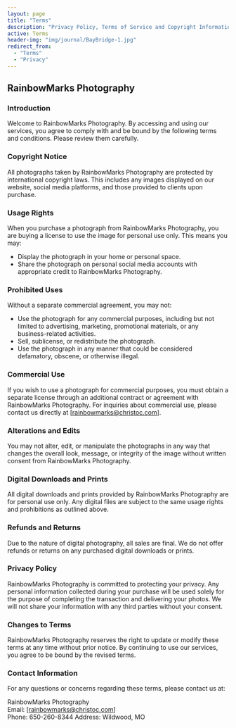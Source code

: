 ```yaml
---
layout: page
title: "Terms"
description: "Privacy Policy, Terms of Service and Copyright Information"
active: Terms
header-img: "img/journal/BayBridge-1.jpg"
redirect_from: 
  - "Terms"
  - "Privacy"
---
```

## RainbowMarks Photography

### Introduction
Welcome to RainbowMarks Photography. By accessing and using our services, you agree to comply with and be bound by the following terms and conditions. Please review them carefully.

### Copyright Notice
All photographs taken by RainbowMarks Photography are protected by international copyright laws. This includes any images displayed on our website, social media platforms, and those provided to clients upon purchase.

### Usage Rights
When you purchase a photograph from RainbowMarks Photography, you are buying a license to use the image for personal use only. This means you may:

- Display the photograph in your home or personal space.
- Share the photograph on personal social media accounts with appropriate credit to RainbowMarks Photography.

### Prohibited Uses
Without a separate commercial agreement, you may not:

- Use the photograph for any commercial purposes, including but not limited to advertising, marketing, promotional materials, or any business-related activities.
- Sell, sublicense, or redistribute the photograph.
- Use the photograph in any manner that could be considered defamatory, obscene, or otherwise illegal.

### Commercial Use
If you wish to use a photograph for commercial purposes, you must obtain a separate license through an additional contract or agreement with RainbowMarks Photography. For inquiries about commercial use, please contact us directly at [rainbowmarks@christoc.com].

### Alterations and Edits
You may not alter, edit, or manipulate the photographs in any way that changes the overall look, message, or integrity of the image without written consent from RainbowMarks Photography.

### Digital Downloads and Prints
All digital downloads and prints provided by RainbowMarks Photography are for personal use only. Any digital files are subject to the same usage rights and prohibitions as outlined above.

### Refunds and Returns
Due to the nature of digital photography, all sales are final. We do not offer refunds or returns on any purchased digital downloads or prints.

### Privacy Policy
RainbowMarks Photography is committed to protecting your privacy. Any personal information collected during your purchase will be used solely for the purpose of completing the transaction and delivering your photos. We will not share your information with any third parties without your consent.

### Changes to Terms
RainbowMarks Photography reserves the right to update or modify these terms at any time without prior notice. By continuing to use our services, you agree to be bound by the revised terms.

### Contact Information
For any questions or concerns regarding these terms, please contact us at:

RainbowMarks Photography  
Email: [rainbowmarks@christoc.com]  
Phone: 650-260-8344
Address: Wildwood, MO
